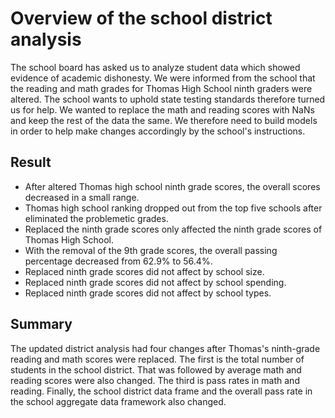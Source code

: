 # Overview of the school district analysis
The school board has asked us to analyze student data which showed evidence of academic dishonesty. We were informed from the school that the reading and math grades for Thomas High School ninth graders were altered. The school wants to uphold state testing standards therefore turned us for help. We wanted to replace the math and reading scores with NaNs and keep the rest of the data the same. We therefore need to build models in order to help make changes accordingly by the school's instructions.
## Result
- After altered Thomas high school ninth grade scores, the overall scores decreased in a small range. 
- Thomas high school ranking dropped out from the top five schools after eliminated the problemetic grades.
- Replaced the ninth grade scores only affected the ninth grade scores of Thomas High School. 
- With the removal of the 9th grade scores, the overall passing percentage decreased from 62.9% to 56.4%.
- Replaced ninth grade scores did not affect by school size.
- Replaced ninth grade scores did not affect by school spending.
- Replaced ninth grade scores did not affect by school types.
## Summary
The updated district analysis had four changes after Thomas's ninth-grade reading and math scores were replaced. The first is the total number of students in the school district. That was followed by average math and reading scores were also changed. The third is pass rates in math and reading. Finally, the school district  data frame and the overall pass rate in the school aggregate data framework also changed. 
